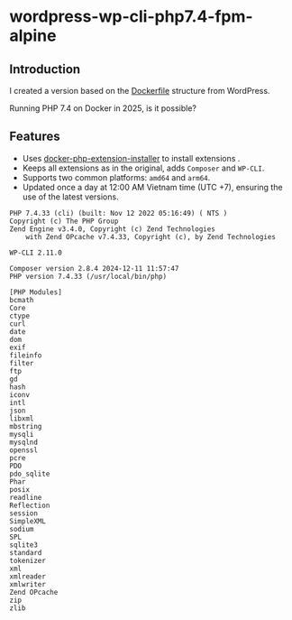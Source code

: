 # wordpress-wp-cli-php7.4-fpm-alpine

## Introduction
I created a version based on the [Dockerfile](https://github.com/docker-library/wordpress/blob/0015d465b4115ade0e0f98b3df8b5c17ec4a98e4/latest/php8.3/fpm-alpine/Dockerfile) structure from WordPress.

Running PHP 7.4 on Docker in 2025, is it possible?

## Features

- Uses [docker-php-extension-installer](https://github.com/mlocati/docker-php-extension-installer) to install extensions .
- Keeps all extensions as in the original, adds `Composer` and `WP-CLI`.
- Supports two common platforms: `amd64` and `arm64`.
- Updated once a day at 12:00 AM Vietnam time (UTC +7), ensuring the use of the latest versions.

```
PHP 7.4.33 (cli) (built: Nov 12 2022 05:16:49) ( NTS )
Copyright (c) The PHP Group
Zend Engine v3.4.0, Copyright (c) Zend Technologies
    with Zend OPcache v7.4.33, Copyright (c), by Zend Technologies
```
```
WP-CLI 2.11.0

Composer version 2.8.4 2024-12-11 11:57:47
PHP version 7.4.33 (/usr/local/bin/php)

[PHP Modules]
bcmath
Core
ctype
curl
date
dom
exif
fileinfo
filter
ftp
gd
hash
iconv
intl
json
libxml
mbstring
mysqli
mysqlnd
openssl
pcre
PDO
pdo_sqlite
Phar
posix
readline
Reflection
session
SimpleXML
sodium
SPL
sqlite3
standard
tokenizer
xml
xmlreader
xmlwriter
Zend OPcache
zip
zlib
```

